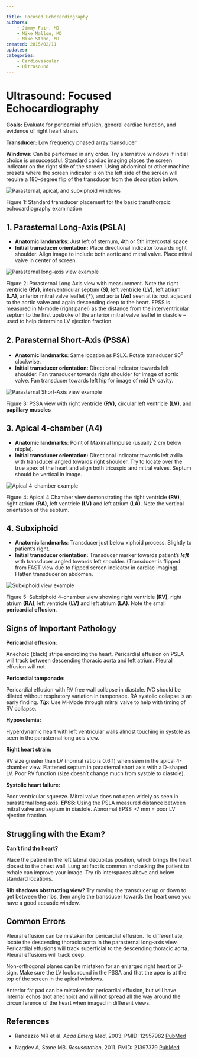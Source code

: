 ```yaml
---

title: Focused Echocardiography
authors:
    - Jimmy Fair, MD
    - Mike Mallon, MD
    - Mike Stone, MD
created: 2015/02/11
updates:
categories:
    - Cardiovascular
    - Ultrasound
---
```


# Ultrasound: Focused Echocardiography

**Goals:** Evaluate for pericardial effusion, general cardiac function, and evidence of right heart strain.

**Transducer:** Low frequency phased array transducer

**Windows:** Can be performed in any order. Try alternative windows if initial choice is unsuccessful. Standard cardiac imaging places the screen indicator on the right side of the screen. Using abdominal or other machine presets where the screen indicator is on the left side of the screen will require a 180-degree flip of the transducer from the description below.

![Parasternal, apical, and subxiphoid windows](image-1.png)

Figure 1: Standard transducer placement for the basic transthoracic echocardiography examination

## 1. Parasternal Long-Axis (PSLA)

- **Anatomic landmarks**: Just left of sternum, 4th or 5th intercostal space
- **Initial transducer orientation:** Place directional indicator towards right shoulder. Align image to include both aortic and mitral valve. Place mitral valve in center of screen.

![Parasternal long-axis view example](image-2.png)

Figure 2: Parasternal Long Axis view with measurement. Note the right ventricle **(RV)**, interventricular septum **(S)**, left ventricle **(LV)**, left atrium **(LA)**, anterior mitral valve leaflet **(\*)**, and aorta **(Ao)** seen at its root adjacent to the aortic valve and again descending deep to the heart. EPSS is measured in M-mode (right panel) as the distance from the interventricular septum to the first upstroke of the anterior mitral valve leaflet in diastole – used to help determine LV ejection fraction.

## 2. Parasternal Short-Axis (PSSA)

- **Anatomic landmarks**: Same location as PSLX. Rotate transducer 90<sup>o</sup> clockwise.
- **Initial transducer orientation:** Directional indicator towards left shoulder. Fan transducer towards right shoulder for image of aortic valve. Fan transducer towards left hip for image of mid LV cavity.

![Parasternal Short-Axis view example](image-3.png)

Figure 3: PSSA view with right ventricle **(RV),** circular left ventricle **(LV)**, and **papillary muscles**

## 3. Apical 4-chamber (A4)

- **Anatomic landmarks**: Point of Maximal Impulse (usually 2 cm below nipple).
- **Initial transducer orientation:** Directional indicator towards left axilla with transducer angled towards right shoulder. Try to locate over the true apex of the heart and align both tricuspid and mitral valves. Septum should be vertical in image.

![Apical 4-chamber example](image-4.png)

Figure 4: Apical 4 Chamber view demonstrating the right ventricle **(RV)**, right atrium **(RA)**, left ventricle **(LV)** and left atrium **(LA)**. Note the vertical orientation of the septum.

## 4. Subxiphoid

- **Anatomic landmarks**: Transducer just below xiphoid process. Slightly to patient’s right.
- **Initial transducer orientation:** Transducer marker towards patient’s **_left_** with transducer angled towards left shoulder. (Transducer is flipped from FAST view due to flipped screen indicator in cardiac imaging). Flatten transducer on abdomen.

![Subxiphoid view example](image-5.png)

Figure 5: Subxiphoid 4-chamber view showing right ventricle **(RV)**, right atrium **(RA)**, left ventricle **(LV)** and left atrium **(LA)**. Note the small **pericardial effusion**.

## Signs of Important Pathology

**Pericardial effusion**: 

Anechoic (black) stripe encircling the heart. Pericardial effusion on PSLA will track between descending thoracic aorta and left atrium. Pleural effusion will not.

**Pericardial tamponade:** 

Pericardial effusion with RV free wall collapse in diastole. IVC should be dilated without respiratory variation in tamponade. RA systolic collapse is an early finding. **_Tip:_** Use M-Mode through mitral valve to help with timing of RV collapse.

**Hypovolemia:** 

Hyperdynamic heart with left ventricular walls almost touching in systole as seen in the parasternal long axis view.

**Right heart strain:** 

RV size greater than LV (normal ratio is 0.6:1) when seen in the apical 4-chamber view. Flattened septum in parasternal short axis with a D-shaped LV. Poor RV function (size doesn’t change much from systole to diastole).

**Systolic heart failure:** 

Poor ventricular squeeze. Mitral valve does not open widely as seen in parasternal long-axis. **_EPSS_**: Using the PSLA measured distance between mitral valve and septum in diastole. Abnormal EPSS >7 mm = poor LV ejection fraction.

## Struggling with the Exam?

**Can’t find the heart?**

Place the patient in the left lateral decubitus position, which brings the heart closest to the chest wall. Lung artifact is common and asking the patient to exhale can improve your image. Try rib interspaces above and below standard locations.

**Rib shadows obstructing view?** Try moving the transducer up or down to get between the ribs, then angle the transducer towards the heart once you have a good acoustic window.

## Common Errors

Pleural effusion can be mistaken for pericardial effusion. To differentiate, locate the descending thoracic aorta in the parasternal long-axis view. Pericardial effusions will track superficial to the descending thoracic aorta. Pleural effusions will track deep.

Non-orthogonal planes can be mistaken for an enlarged right heart or D-sign. Make sure the LV looks round in the PSSA and that the apex is at the top of the screen in the apical windows.

Anterior fat pad can be mistaken for pericardial effusion, but will have internal echos (not anechoic) and will not spread all the way around the circumference of the heart when imaged in different views.

## References

- Randazzo MR et al. _Acad Emerg Med_, 2003. PMID: 12957982 [PubMed](http://www.ncbi.nlm.nih.gov/pubmed/?term=Randazzo+Acad+Emerg+Med%2C+2003.)

- Nagdev A, Stone MB. _Resuscitation_, 2011. PMID: 21397379 [PubMed](http://www.ncbi.nlm.nih.gov/pubmed/?term=Nagdev%2C+A.%2C+%26+Stone%2C+M.+B.+Resuscitation%2C+2011.)
